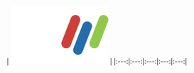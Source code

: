 | ![](https://raw.githubusercontent.com/RevGear/logo/master/Countries/MZ/TVM.png)  | 
|:---:|:---:|:---:|:---:|:---:| 
